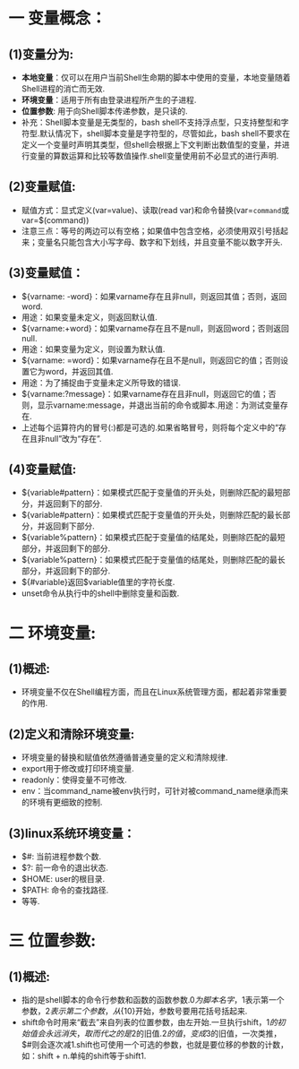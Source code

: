 # 一 变量概念：
## (1)变量分为:
- **本地变量**：仅可以在用户当前Shell生命期的脚本中使用的变量，本地变量随着Shell进程的消亡而无效.
- **环境变量**：适用于所有由登录进程所产生的子进程.
- **位置参数**: 用于向Shell脚本传递参数，是只读的.
- 补充：Shell脚本变量是无类型的，bash shell不支持浮点型，只支持整型和字符型.默认情况下，shell脚本变量是字符型的，尽管如此，bash shell不要求在定义一个变量时声明其类型，但shell会根据上下文判断出数值型的变量，并进行变量的算数运算和比较等数值操作.shell变量使用前不必显式的进行声明.

## (2)变量赋值:
- 赋值方式：显式定义(var=value)、读取(read var)和命令替换(var=`command`或var=$(command))
- 注意三点：等号的两边可以有空格；如果值中包含空格，必须使用双引号括起来；变量名只能包含大小写字母、数字和下划线，并且变量不能以数字开头.

## (3)变量赋值：
- ${varname: -word}：如果varname存在且非null，则返回其值；否则，返回word.
- 用途：如果变量未定义，则返回默认值.
- ${varname:+word}：如果varname存在且不是null，则返回word；否则返回null.
- 用途：如果变量为定义，则设置为默认值.
- ${varname: =word}：如果varname存在且不是null，则返回它的值；否则设置它为word，并返回其值.
- 用途：为了捕捉由于变量未定义所导致的错误.
- ${varname:?message}：如果varname存在且非null，则返回它的值；否则，显示varname:message，并退出当前的命令或脚本.用途：为测试变量存在.
- 上述每个运算符内的冒号(:)都是可选的.如果省略冒号，则将每个定义中的“存在且非null”改为“存在”.

## (4)变量赋值:
- ${variable#pattern}：如果模式匹配于变量值的开头处，则删除匹配的最短部分，并返回剩下的部分.
- ${variable#pattern}：如果模式匹配于变量值的开头处，则删除匹配的最长部分，并返回剩下部分.
- ${variable%pattern}：如果模式匹配于变量值的结尾处，则删除匹配的最短部分，并返回剩下的部分.
- ${variable%pattern}：如果模式匹配于变量值的结尾处，则删除匹配的最长部分，并返回剩下的部分.
- ${#variable}返回$variable值里的字符长度.
- unset命令从执行中的shell中删除变量和函数.

# 二 环境变量:
## (1)概述:
- 环境变量不仅在Shell编程方面，而且在Linux系统管理方面，都起着非常重要的作用.

## (2)定义和清除环境变量:
- 环境变量的替换和赋值依然遵循普通变量的定义和清除规律.
- export用于修改或打印环境变量.
- readonly：使得变量不可修改.
- env：当command_name被env执行时，可针对被command_name继承而来的环境有更细致的控制.

## (3)linux系统环境变量：
- $#: 当前进程参数个数.
- $?: 前一命令的退出状态.
- $HOME: user的根目录.
- $PATH: 命令的查找路径.
- 等等.

# 三 位置参数:
## (1)概述:
- 指的是shell脚本的命令行参数和函数的函数参数.$0为脚本名字，$1表示第一个参数，$2表示第二个参数，从${10}开始，参数号要用花括号括起来.
- shift命令时用来“截去”来自列表的位置参数，由左开始.一旦执行shift，$1的初始值会永远消失，取而代之的是$2的旧值.$2的值，变成$3的旧值，一次类推，$#则会逐次减1.shift也可使用一个可选的参数，也就是要位移的参数的计数，如：shift + n.单纯的shift等于shift1.
